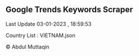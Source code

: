 

## Google Trends Keywords Scraper 
 
Last Update 03-01-2023 , 18:59:53

Country List :
VIETNAM.json



© Abdul Muttaqin 

